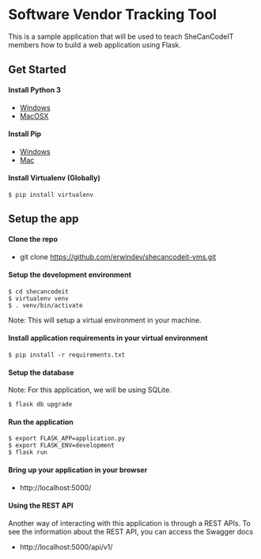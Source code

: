 # Software Vendor Tracking Tool

This is a sample application that will be used to teach SheCanCodeIT members how to build a web application using Flask.

## Get Started
#### Install Python 3
* [Windows](https://realpython.com/installing-python/#windows)
* [MacOSX](https://realpython.com/installing-python/#macos-mac-os-x)

#### Install Pip
* [Windows](https://www.liquidweb.com/kb/install-pip-windows/)
* [Mac](https://www.shellhacks.com/python-install-pip-mac-ubuntu-centos/)

#### Install Virtualenv (Globally)
```
$ pip install virtualenv
```

## Setup the app
#### Clone the repo
* git clone https://github.com/erwindev/shecancodeit-vms.git

#### Setup the development environment
```
$ cd shecancodeit
$ virtualenv venv
$ . venv/bin/activate
```
Note: This will setup a virtual environment in your machine.

#### Install application requirements in your virtual environment
```
$ pip install -r requirements.txt
```

#### Setup the database
Note: For this application, we will be using SQLite.
```
$ flask db upgrade
```

#### Run the application
```
$ export FLASK_APP=application.py
$ export FLASK_ENV=development
$ flask run
```

#### Bring up your application in your browser
* http://localhost:5000/

#### Using the REST API
Another way of interacting with this application is through a REST APIs.  To see the information about the REST API, you can access the Swagger docs
* http://localhost:5000/api/v1/
